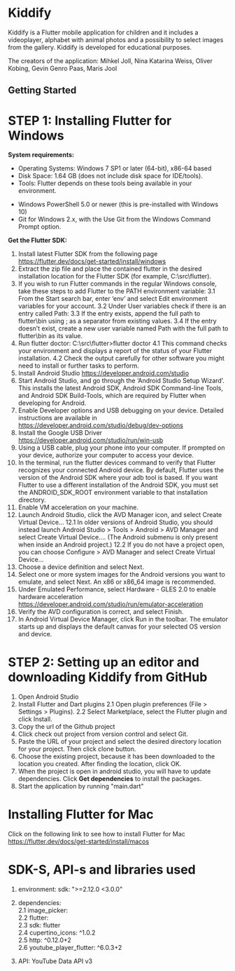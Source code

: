# Kiddify

Kiddify is a Flutter mobile application for children and it includes a videoplayer, alphabet with animal photos and a possibility to select
images from the gallery. Kiddify is developed for educational purposes.

The creators of the application: Mihkel Joll, Nina Katarina Weiss, Oliver Kobing, Gevin Genro Paas, Maris Jool

## Getting Started

# STEP 1: Installing Flutter for Windows

**System requirements:**
* Operating Systems: Windows 7 SP1 or later (64-bit), x86-64 based
* Disk Space: 1.64 GB (does not include disk space for IDE/tools).
* Tools: Flutter depends on these tools being available in your environment.
- Windows PowerShell 5.0 or newer (this is pre-installed with Windows 10)
- Git for Windows 2.x, with the Use Git from the Windows Command Prompt option.

**Get the Flutter SDK:**

1. Install latest Flutter SDK from the following page https://flutter.dev/docs/get-started/install/windows
2. Extract the zip file and place the contained flutter in the desired installation location for the Flutter SDK (for example, C:\src\flutter).
3. If you wish to run Flutter commands in the regular Windows console, take these steps to add Flutter to the PATH environment variable:
3.1 From the Start search bar, enter ‘env’ and select Edit environment variables for your account.
3.2 Under User variables check if there is an entry called Path:
3.3 If the entry exists, append the full path to flutter\bin using ; as a separator from existing values.
3.4 If the entry doesn’t exist, create a new user variable named Path with the full path to flutter\bin as its value.
4. Run flutter doctor: C:\src\flutter>flutter doctor
4.1 This command checks your environment and displays a report of the status of your Flutter installation.
4.2 Check the output carefully for other software you might need to install or further tasks to perform.
5. Install Android Studio https://developer.android.com/studio
6. Start Android Studio, and go through the ‘Android Studio Setup Wizard’. This installs the latest Android SDK, Android SDK Command-line Tools, and Android SDK Build-Tools, which are required by Flutter when developing for Android.
7. Enable Developer options and USB debugging on your device. Detailed instructions are available in https://developer.android.com/studio/debug/dev-options
8. Install the Google USB Driver https://developer.android.com/studio/run/win-usb
9. Using a USB cable, plug your phone into your computer. If prompted on your device, authorize your computer to access your device.
10. In the terminal, run the flutter devices command to verify that Flutter recognizes your connected Android device. By default, Flutter uses the version of the Android SDK where your adb tool is based. If you want Flutter to use a different installation of the Android SDK, you must set the ANDROID_SDK_ROOT environment variable to that installation directory.
11. Enable VM acceleration on your machine.
12. Launch Android Studio, click the AVD Manager icon, and select Create Virtual Device…
12.1 In older versions of Android Studio, you should instead launch Android Studio > Tools > Android > AVD Manager and select Create Virtual Device…. (The Android submenu is only present when inside an Android project.)
12.2 If you do not have a project open, you can choose Configure > AVD Manager and select Create Virtual Device…
13. Choose a device definition and select Next.
14. Select one or more system images for the Android versions you want to emulate, and select Next. An x86 or x86_64 image is recommended.
15. Under Emulated Performance, select Hardware - GLES 2.0 to enable hardware acceleration https://developer.android.com/studio/run/emulator-acceleration
16. Verify the AVD configuration is correct, and select Finish.
17. In Android Virtual Device Manager, click Run in the toolbar. The emulator starts up and displays the default canvas for your selected OS version and device.

# STEP 2: Setting up an editor and downloading Kiddify from GitHub

1. Open Android Studio
2. Install Flutter and Dart plugins
2.1 Open plugin preferences (File > Settings > Plugins).
2.2 Select Marketplace, select the Flutter plugin and click Install.
3. Copy the url of the Github project
4. Click check out project from version control and select Git.
5. Paste the URL of your project and select the desired directory location for your project. Then click clone button.
6. Choose the existing project, because it has been downloaded to the location you created. After finding the location, click OK.
7. When the project is open in android studio, you will have to update dependencies. Click **Get dependencies** to install the packages.
8. Start the application by running "main.dart"


# Installing Flutter for Mac

Click on the following link to see how to install Flutter for Mac https://flutter.dev/docs/get-started/install/macos


# SDK-S, API-s and libraries used

1. environment:
  sdk: ">=2.12.0 <3.0.0"
2. dependencies:
  <br>2.1 image_picker:
  <br>2.2 flutter:
  <br>2.3 sdk: flutter
  <br>2.4 cupertino_icons: ^1.0.2
  <br>2.5 http: ^0.12.0+2
  <br>2.6 youtube_player_flutter: ^6.0.3+2

3. API:
   YouTube Data API v3
